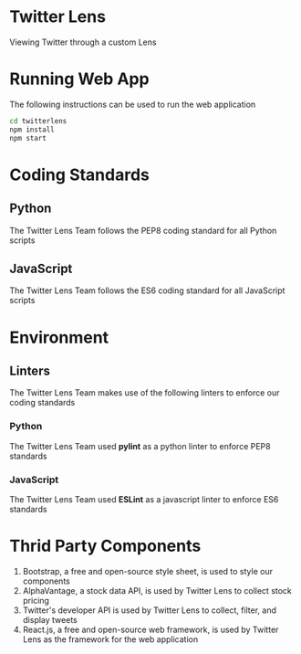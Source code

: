 # Twitter Lens
Viewing Twitter through a custom Lens

# Running Web App

The following instructions can be used to run the web application

```bash
cd twitterlens
npm install
npm start
```

# Coding Standards

## Python

The Twitter Lens Team follows the PEP8 coding standard for all Python scripts

## JavaScript

The Twitter Lens Team follows the ES6 coding standard for all JavaScript scripts

# Environment

## Linters

The Twitter Lens Team makes use of the following linters to enforce our coding standards

### Python

The Twitter Lens Team used __pylint__ as a python linter to enforce PEP8 standards

### JavaScript

The Twitter Lens Team used __ESLint__ as a javascript linter to enforce ES6 standards

# Thrid Party Components

1. Bootstrap, a free and open-source style sheet, is used to style our components
2. AlphaVantage, a stock data API, is used by Twitter Lens to collect stock pricing
3. Twitter's developer API is used by Twitter Lens to collect, filter, and display tweets
4. React.js, a free and open-source web framework, is used by Twitter Lens as the framework for the web application


